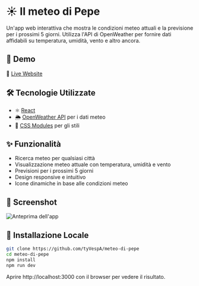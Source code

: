 # ☀️ Il meteo di Pepe

Un'app web interattiva che mostra le condizioni meteo attuali e la previsione per i prossimi 5 giorni. Utilizza l'API di OpenWeather per fornire dati affidabili su temperatura, umidità, vento e altro ancora.

## 🚀 Demo

🔗 [Live Website](https://weather-page-nu.vercel.app/)

## 🛠 Tecnologie Utilizzate

- ⚛️ [React](https://react.dev/)
- 🌦️ [OpenWeather API](https://openweathermap.org/api) per i dati meteo
- 🎨 [CSS Modules](https://github.com/css-modules/css-modules) per gli stili

## ✨ Funzionalità

- Ricerca meteo per qualsiasi città
- Visualizzazione meteo attuale con temperatura, umidità e vento
- Previsioni per i prossimi 5 giorni
- Design responsive e intuitivo
- Icone dinamiche in base alle condizioni meteo

## 📸 Screenshot

![Anteprima dell'app]([https://via.placeholder.com/800x400.png?text=Screenshot+del+progetto](https://www.marcomigliavacca.it/_next/image?url=%2Fimages%2FprojectsImages%2FmeteoThumbnail.jpg&w=640&q=75))

## 🔧 Installazione Locale

```bash
git clone https://github.com/tyVespA/meteo-di-pepe
cd meteo-di-pepe
npm install
npm run dev
```

Aprire http://localhost:3000 con il browser per vedere il risultato.
